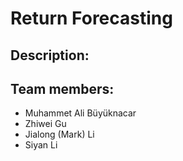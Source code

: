# Return Forecasting

## Description:


## Team members:
* Muhammet Ali Büyüknacar
* Zhiwei Gu
* Jialong (Mark) Li
* Siyan Li
